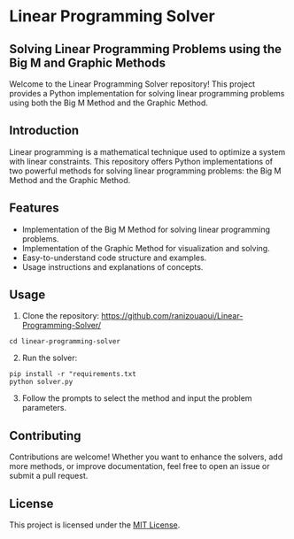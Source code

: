# Linear Programming Solver
## Solving Linear Programming Problems using the Big M and Graphic Methods

Welcome to the Linear Programming Solver repository! This project provides a Python implementation for solving linear programming problems using both the Big M Method and the Graphic Method.

## Introduction

Linear programming is a mathematical technique used to optimize a system with linear constraints. This repository offers Python implementations of two powerful methods for solving linear programming problems: the Big M Method and the Graphic Method.

## Features

- Implementation of the Big M Method for solving linear programming problems.
- Implementation of the Graphic Method for visualization and solving.
- Easy-to-understand code structure and examples.
- Usage instructions and explanations of concepts.

## Usage

1. Clone the repository: https://github.com/ranizouaoui/Linear-Programming-Solver/
```
cd linear-programming-solver
```
2. Run the solver:
```
pip install -r "requirements.txt
python solver.py
```

3. Follow the prompts to select the method and input the problem parameters.

## Contributing

Contributions are welcome! Whether you want to enhance the solvers, add more methods, or improve documentation, feel free to open an issue or submit a pull request.

## License

This project is licensed under the [MIT License](LICENSE).
